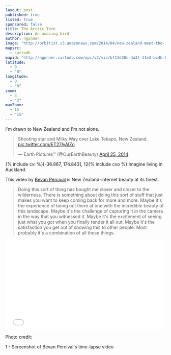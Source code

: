 ```yaml
---
layout: post
published: true
listed: true
sponsored: false
title: The Arctic Tern
description: An amazing bird
author: ngunner
image: "http://orbitist.s3.amazonaws.com/2014/04/new-zealand-meet-the-internet/img/newzealandclouds.jpg"
mapsrc: 
  - cartodb
mapid: "http://ngunner.cartodb.com/api/v2/viz/bf13d38c-da3f-11e3-bc4b-0e230854a1cb/viz.json"
latitude: 
  - 0
  - "0"
longitude: 
  - 0
  - "0"
zoom: 
  - 3
  - "3"
maxZoom: 
  - 15
  - "15"
---
```


I'm drawn to New Zealand and I'm not alone.

<blockquote class="twitter-tweet" lang="en"><p>Shooting star and Milky Way over Lake Tekapo, New Zealand. <a href="http://t.co/ET27IyAIZo">pic.twitter.com/ET27IyAIZo</a></p>&mdash; Earth Pictures™ (@OurEarthBeauty) <a href="https://twitter.com/OurEarthBeauty/statuses/459683294087368704">April 25, 2014</a></blockquote>
<script async src="//platform.twitter.com/widgets.js" charset="utf-8"></script>

{% include cvi %}[-36.867, 174.843], 12{% include cvo %} Imagine living in Auckland. 

This video by [Bevan Percival](http://www.primalearthimages.com/) is New Zealand-internet beauty at its finest.

>Doing this sort of thing has bought me closer and closer to the wilderness. There is something about doing this sort of stuff that just makes you want to keep coming back for more and more. Maybe it's the experience of being out there at one with the incredible beauty of this landscape. Maybe it's the challenge of capturing it in the camera in the way that you witnessed it. Maybe it's the excitement of seeing just what you got when you finally render it all out. Maybe it's the satisfaction you get out of showing this to other people. Most probably it's a combination of all these things.

<iframe src="//player.vimeo.com/video/62980495?title=0&amp;byline=0&amp;portrait=0" width="500" height="281" frameborder="0" webkitallowfullscreen mozallowfullscreen allowfullscreen></iframe>

Photo credit:

1 - Screenshot of Bevan Percival's time-lapse video